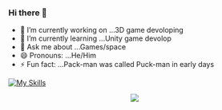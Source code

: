 ### Hi there 👋



- 🔭 I’m currently working on ...3D game devoloping
- 🌱 I’m currently learning ...Unity game devolop
- 💬 Ask me about ...Games/space
- 😄 Pronouns: ...He/Him
- ⚡ Fun fact: ...Pack-man was called Puck-man in early days



[![My Skills](https://skillicons.dev/icons?i=,html,css,cs)](https://skillicons.dev)





<p align="center">
  <a href="https://skillicons.dev">
    <img src="https://skillicons.dev/icons?i=unity,ps,ai" />
  </a>
</p>
